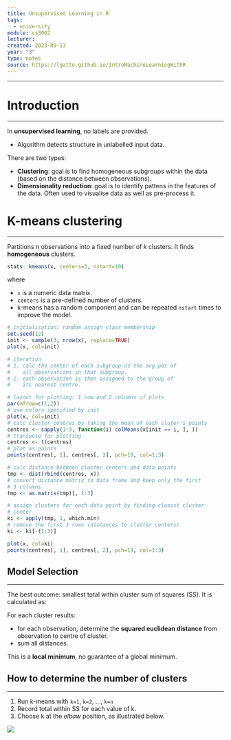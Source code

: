 ```yaml
---
title: Unsupervised Learning in R
tags:
  - university
module: cs3002
lecturer: 
created: 2023-09-13
year: "3"
type: notes
source: https://lgatto.github.io/IntroMachineLearningWithR
---
```

---
# Introduction
---
In **unsupervised learning**, no labels are provided.

- Algorithm detects structure in unlabelled input data.

There are two types:

- **Clustering**: goal is to find homogeneous subgroups within the data (based on the distance between observations).
- **Dimensionality reduction**: goal is to identify pattens in the features of the data. Often used to visualise data as well as pre-process it.

# K-means clustering
---
Partitions $n$ observations into a fixed number of $k$ clusters. It finds **homogeneous** clusters.

```r
stats::kmeans(x, centers=3, nstart=10)
```

where
- `x` is a numeric data matrix.
- `centers` is a pre-defined number of clusters.
- k-means has a random component and can be repeated `nstart` times to improve the model.

```r
# initialisation: random assign class membership
set.seed(12)
init <- sample(3, nrow(x), replace=TRUE)
plot(x, col=init)

# iteration
# 1. calc the center of each subgroup as the avg pos of
#    all observations in that subgroup.
# 2. each observation is then assigned to the group of
#    its nearest centre.

# layout for plotting: 1 row and 2 columns of plots
par(mfrow=c(1,2))
# use colors specified by init
plot(x, col=init)
# calc cluster centres by taking the mean of each cluter's points
centres <- sapply(1:3, function(i) colMeans(x[init == i, ], ))
# transpose for plotting
centres <- t(centres)
# plot as points
points(centres[, 1], centres[, 2], pch=19, col=1:3)                  

# calc distance between cluster centers and data points
tmp <- dist(rbind(centres, x))
# convert distance matrix to data frame and keep only the first
# 3 columns
tmp <- as.matrix(tmp)[, 1:3]

# assign clusters for each data point by finding closest cluster
# center
ki <- apply(tmp, 1, which.min)
# remove the first 3 rows (distances to cluster centers)
ki <- ki[-(1:3)]

plot(x, col=ki)
points(centres[, 1], centres[, 2], pch=19, col=1:3)
```

## Model Selection
---
The best outcome: smallest total within cluster sum of squares (SS). It is calculated as:

For each cluster results:
- for each observation, determine the **squared euclidean distance** from observation to centre of cluster.
- sum all distances.

This is a **local minimum**, no guarantee of a global minimum.

## How to determine the number of clusters
---
1. Run k-means with `k=1`, `k=2`, …, `k=n`
2. Record total within SS for each value of k.
3. Choose k at the _elbow_ position, as illustrated below.

![](notes/general/content/assets/Screenshot%202023-09-13%20at%2014.51.06.png)